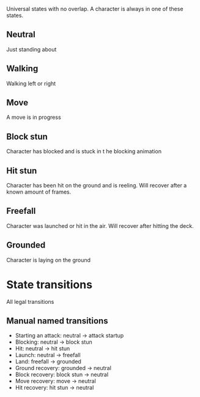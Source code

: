Universal states with no overlap. A character is always in one of these states.

## Neutral
Just standing about

## Walking
Walking left or right

## Move
A move is in progress

## Block stun
Character has blocked and is stuck in t he blocking animation

## Hit stun
Character has been hit on the ground and is reeling. Will recover after a known amount of frames.

## Freefall
Character was launched or hit in the air. Will recover after hitting the deck.

## Grounded
Character is laying on the ground

# State transitions
All legal transitions

## Manual named transitions
- Starting an attack: neutral -> attack startup
- Blocking: neutral -> block stun
- Hit: neutral -> hit stun
- Launch: neutral -> freefall
- Land: freefall -> grounded
- Ground recovery: grounded -> neutral
- Block recovery: block stun -> neutral
- Move recovery: move -> neutral
- Hit recovery: hit stun -> neutral

